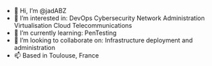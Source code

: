- 👋 Hi, I’m @jadABZ
- 👀 I’m interested in:
        DevOps
        Cybersecurity
        Network Administration
        Virtualisation
        Cloud
        Telecommunications
- 🌱 I’m currently learning:
        PenTesting
- 💞️ I’m looking to collaborate on:
        Infrastructure deployment and administration
- 📫 Based in Toulouse, France

<!---
jadABZ/jadABZ is a ✨ special ✨ repository because its `README.md` (this file) appears on your GitHub profile.
You can click the Preview link to take a look at your changes.
--->

